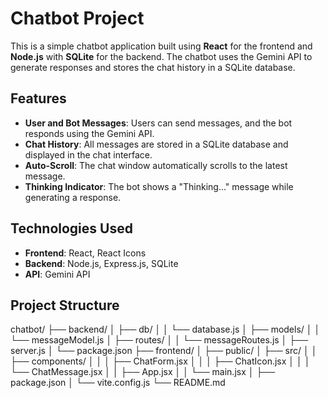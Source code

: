 # Chatbot Project

This is a simple chatbot application built using **React** for the frontend and **Node.js** with **SQLite** for the backend. The chatbot uses the Gemini API to generate responses and stores the chat history in a SQLite database.

## Features

- **User and Bot Messages**: Users can send messages, and the bot responds using the Gemini API.
- **Chat History**: All messages are stored in a SQLite database and displayed in the chat interface.
- **Auto-Scroll**: The chat window automatically scrolls to the latest message.
- **Thinking Indicator**: The bot shows a "Thinking..." message while generating a response.

## Technologies Used

- **Frontend**: React, React Icons
- **Backend**: Node.js, Express.js, SQLite
- **API**: Gemini API

## Project Structure
chatbot/
├── backend/
│ ├── db/
│ │ └── database.js
│ ├── models/
│ │ └── messageModel.js
│ ├── routes/
│ │ └── messageRoutes.js
│ ├── server.js
│ └── package.json
├── frontend/
│ ├── public/
│ ├── src/
│ │ ├── components/
│ │ │ ├── ChatForm.jsx
│ │ │ ├── ChatIcon.jsx
│ │ │ └── ChatMessage.jsx
│ │ ├── App.jsx
│ │ └── main.jsx
│ ├── package.json
│ └── vite.config.js
└── README.md
